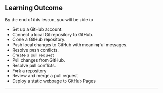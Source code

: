 ## Learning Outcome
By the end of this lesson, you will be able to 
- Set up a GitHub account.
- Connect a local Git repository to GitHub.
- Clone a GitHub repository.
- Push local changes to GitHub with meaningful messages.
- Resolve push conflicts.
- Create a pull request
- Pull changes from GitHub.
- Resolve pull conflicts.
- Fork a repository
- Review and merge a pull request
- Deploy a static webpage to GitHub Pages

---

